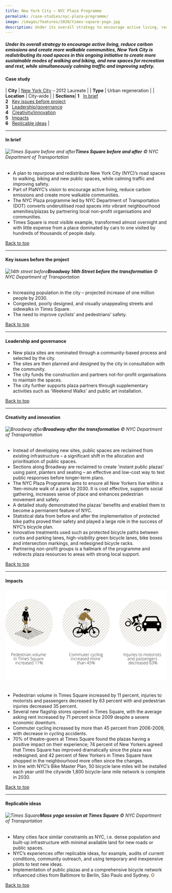 ```yaml
---
title: New York City – NYC Plaza Programme
permalink: /case-studies/nyc-plaza-programme/
image: /images/features/2020/times-square-yoga.jpg
description: Under its overall strategy to encourage active living, reduce carbon emissions and create more walkable communities, New York City is redistributing its road spaces in this ongoing initiative to create more sustainable modes of walking and biking, and new spaces for recreation and rest, while simultaneously calming traffic and improving safety.
---
```


##### Under its overall strategy to encourage active living, reduce carbon emissions and create more walkable communities, New York City is redistributing its road spaces in this ongoing initiative to create more sustainable modes of walking and biking, and new spaces for recreation and rest, while simultaneously calming traffic and improving safety. 

#### **Case study**

| **City** | [New York City](/nyc/) – 2012 Laureate |
| **Type** | Urban regeneration |
| **Location** | City-wide |
| **Sections**| **1** &nbsp; [In brief](#in-brief) <br> **2** &nbsp; [Key issues before project](#key-issues-before-the-project) <br> **3** &nbsp; [Leadership/governance](#leadership-and-governance) <br> **4** &nbsp; [Creativity/innovation](#creativity-and-innovation) <br> **5** &nbsp; [Impacts](#impacts) <br> **6** &nbsp; [Replicable ideas](#replicable-ideas) |

---

#### **In brief**

###### ![Times Square before and after](/images/features/2020/times-square-before-after.jpg/)**Times Square before and after** © NYC Department of Transportation

- A plan to repurpose and redistribute New York City (NYC)’s road spaces to walking, biking and new public spaces, while calming traffic and improving safety. 
- Part of PlaNYC’s vision to encourage active living, reduce carbon emissions and create more walkable communities. 
- The NYC Plaza programme led by NYC Department of Transportation (DOT) converts underutilised road spaces into vibrant neighbourhood amenities/plazas by partnering local non-profit organisations and communities.
- Times Square is most visible example, transformed almost overnight and with little expense from a place dominated by cars to one visited by hundreds of thousands of people daily. 

[Back to top](#case-study)

---

#### **Key issues before the project**

###### ![14th street before](/images/features/2020/14th-street-before.jpg/)**Broadway 14th Street before the transformation** © NYC Department of Transportation

- Increasing population in the city – projected increase of one million people by 2030. 
- Congested, poorly designed, and visually unappealing streets and sidewalks in Times Square.
- The need to improve cyclists’ and pedestrians’ safety.

[Back to top](#case-study)

---

#### **Leadership and governance**

- New plaza sites are nominated through a community-based process and selected by the city. 
- The sites are then planned and designed by the city in consultation with the community. 
- The city funds the construction and partners not-for-profit organisations to maintain the spaces.
- The city further supports plaza partners through supplementary activities such as 'Weekend Walks' and public art installation.

[Back to top](#case-study)

---

#### **Creativity and innovation**

###### ![Broadway after](/images/features/2020/broadway-after.jpg/)**Broadway after the transformation** © NYC Department of Transportation

- Instead of developing new sites, public spaces are reclaimed from existing infrastructure – a significant shift in the allocation and prioritisation of public spaces. 
- Sections along Broadway are reclaimed to create 'instant public plazas' using paint, planters and seating – an effective and low-cost way to test public responses before longer-term plans. 
- The NYC Plaza Programme aims to ensure all New Yorkers live within a 1ten-minute walk of a park by 2030. It is cost effective, supports social gathering, increases sense of place and enhances pedestrian movement and safety.
- A detailed study demonstrated the plazas’ benefits and enabled them to become a permanent feature of NYC. 
- Statistical data from before and after the implementation of protected bike paths proved their safety and played a large role in the success of NYC’s bicycle plan. 
- Innovative treatments used such as protected bicycle paths between curbs and parking lanes, high-visibility green bicycle lanes, bike boxes and intersection markings, and redesigned bicycle racks. 
- Partnering non-profit groups is a hallmark of the programme and redirects plaza resources to areas with strong local support. 

[Back to top](#case-study)

---

#### **Impacts**

###### ![Impacts](/images/features/2020/impacts-nyc3.png/)

- Pedestrian volume in Times Square increased by 11 percent, injuries to motorists and passengers decreased by 63 percent with and pedestrian injuries decreased 35 percent. 
- Several new flagship stores opened in Times Square, with the average asking rent increased by 71 percent since 2009 despite a severe economic downturn.
- Commuter cycling increased by more than 45 percent from 2006-2009, with decrease in cycling accidents.
- 70% of theatre-goers at Times Square found the plazas having a positive impact on their experience; 74 percent of New Yorkers agreed that Times Square has improved dramatically since the plaza was redesigned; and 42 percent of New Yorkers in Times Square have shopped in the neighbourhood more often since the changes.
- In line with NYC’s Bike Master Plan, 50 bicycle lane miles will be installed each year until the citywide 1,800 bicycle-lane mile network is complete in 2030.

[Back to top](#case-study)

---

#### **Replicable ideas**

###### ![Times Square](/images/features/2020/times-square-yoga.jpg/)**Mass yoga session at Times Square** © NYC Department of Transportation

- Many cities face similar constraints as NYC, i.e. dense population and built-up infrastructure with minimal available land for new roads or public spaces.
- NYC’s experiences offer replicable ideas, for example, audits of current conditions, community outreach, and using temporary and inexpensive pilots to test new ideas. 
- Implementation of public plazas and a comprehensive bicycle network influenced cities from Baltimore to Berlin, São Paulo and Sydney. **<font color="#967942">O</font>**

[Back to top](#case-study)
